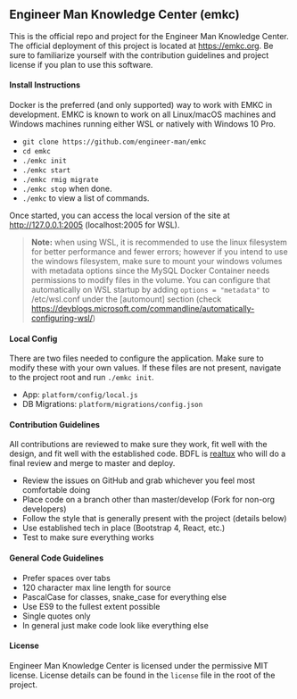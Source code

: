 ## Engineer Man Knowledge Center (emkc)

This is the official repo and project for the Engineer Man Knowledge Center. The official deployment of this project
is located at https://emkc.org. Be sure to familiarize yourself with the contribution guidelines and project license
if you plan to use this software.

#### Install Instructions

Docker is the preferred (and only supported) way to work with EMKC in development. EMKC is known to work on all
Linux/macOS machines and Windows machines running either WSL or natively with Windows 10 Pro.

-   `git clone https://github.com/engineer-man/emkc`
-   `cd emkc`
-   `./emkc init`
-   `./emkc start`
-   `./emkc rmig migrate`
-   `./emkc stop` when done.
-   `./emkc` to view a list of commands.

Once started, you can access the local version of the site at http://127.0.0.1:2005 (localhost:2005 for WSL).

> **Note:** when using WSL, it is recommended to use the linux filesystem for better performance and fewer errors; however if you intend to use the windows filesystem, make sure to mount your windows volumes with metadata options since the MySQL Docker Container needs permissions to modify files in the volume. You can configure that automatically on WSL startup by adding `options = "metadata"` to /etc/wsl.conf under the [automount]
> section (check https://devblogs.microsoft.com/commandline/automatically-configuring-wsl/)

#### Local Config

There are two files needed to configure the application. Make sure to modify these with your own values. If
these files are not present, navigate to the project root and run `./emkc init`.

-   App: `platform/config/local.js`
-   DB Migrations: `platform/migrations/config.json`

#### Contribution Guidelines

All contributions are reviewed to make sure they work, fit well with the design, and fit well with
the established code. BDFL is [realtux](https://github.com/realtux) who will do a final review and merge
to master and deploy.

-   Review the issues on GitHub and grab whichever you feel most comfortable doing
-   Place code on a branch other than master/develop (Fork for non-org developers)
-   Follow the style that is generally present with the project (details below)
-   Use established tech in place (Bootstrap 4, React, etc.)
-   Test to make sure everything works

#### General Code Guidelines

-   Prefer spaces over tabs
-   120 character max line length for source
-   PascalCase for classes, snake_case for everything else
-   Use ES9 to the fullest extent possible
-   Single quotes only
-   In general just make code look like everything else

#### License

Engineer Man Knowledge Center is licensed under the permissive MIT license. License details can be found
in the `license` file in the root of the project.
